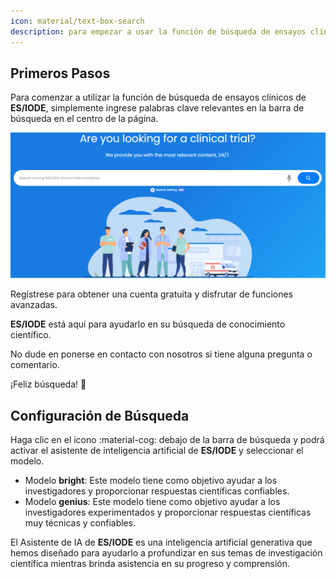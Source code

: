 ```yaml
---
icon: material/text-box-search
description: para empezar a usar la función de búsqueda de ensayos clínicos científicos
---
```


## **Primeros Pasos**

Para comenzar a utilizar la función de búsqueda de ensayos clínicos de __ES/IODE__, simplemente ingrese palabras clave relevantes en la barra de búsqueda en el centro de la página.

![barra de búsqueda](assets/searchbar-trials.png)

Regístrese para obtener una cuenta gratuita y disfrutar de funciones avanzadas.

__ES/IODE__ está aquí para ayudarlo en su búsqueda de conocimiento científico.

No dude en ponerse en contacto con nosotros si tiene alguna pregunta o comentario.

¡Feliz búsqueda! :rocket:

## **Configuración de Búsqueda**

Haga clic en el icono :material-cog: debajo de la barra de búsqueda y podrá activar el asistente de inteligencia artificial de __ES/IODE__ y seleccionar el modelo.

- Modelo __bright__: Este modelo tiene como objetivo ayudar a los investigadores y proporcionar respuestas científicas confiables.
- Modelo __genius__: Este modelo tiene como objetivo ayudar a los investigadores experimentados y proporcionar respuestas científicas muy técnicas y confiables.

El Asistente de IA de __ES/IODE__ es una inteligencia artificial generativa que hemos diseñado para ayudarlo a profundizar en sus temas de investigación científica mientras brinda asistencia en su progreso y comprensión.
